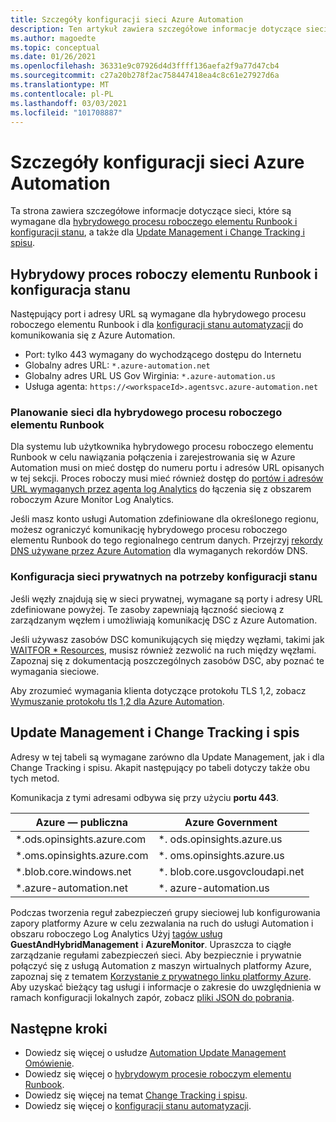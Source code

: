 ```yaml
---
title: Szczegóły konfiguracji sieci Azure Automation
description: Ten artykuł zawiera szczegółowe informacje dotyczące sieci wymaganych przez Azure Automation konfigurację stanu, Azure Automation hybrydowego procesu roboczego elementu Runbook, Update Management i Change Tracking oraz spisu
ms.author: magoedte
ms.topic: conceptual
ms.date: 01/26/2021
ms.openlocfilehash: 36331e9c07926d4d3ffff136aefa2f9a77d47cb4
ms.sourcegitcommit: c27a20b278f2ac758447418ea4c8c61e27927d6a
ms.translationtype: MT
ms.contentlocale: pl-PL
ms.lasthandoff: 03/03/2021
ms.locfileid: "101708887"
---
```

# <a name="azure-automation-network-configuration-details"></a>Szczegóły konfiguracji sieci Azure Automation

Ta strona zawiera szczegółowe informacje dotyczące sieci, które są wymagane dla [hybrydowego procesu roboczego elementu Runbook i konfiguracji stanu](#hybrid-runbook-worker-and-state-configuration), a także dla [Update Management i Change Tracking i spisu](#update-management-and-change-tracking-and-inventory).

## <a name="hybrid-runbook-worker-and-state-configuration"></a>Hybrydowy proces roboczy elementu Runbook i konfiguracja stanu

Następujący port i adresy URL są wymagane dla hybrydowego procesu roboczego elementu Runbook i dla [konfiguracji stanu automatyzacji](automation-dsc-overview.md) do komunikowania się z Azure Automation.

* Port: tylko 443 wymagany do wychodzącego dostępu do Internetu
* Globalny adres URL: `*.azure-automation.net`
* Globalny adres URL US Gov Wirginia: `*.azure-automation.us`
* Usługa agenta: `https://<workspaceId>.agentsvc.azure-automation.net`

### <a name="network-planning-for-hybrid-runbook-worker"></a>Planowanie sieci dla hybrydowego procesu roboczego elementu Runbook

Dla systemu lub użytkownika hybrydowego procesu roboczego elementu Runbook w celu nawiązania połączenia i zarejestrowania się w Azure Automation musi on mieć dostęp do numeru portu i adresów URL opisanych w tej sekcji. Proces roboczy musi mieć również dostęp do [portów i adresów URL wymaganych przez agenta log Analytics](../azure-monitor/agents/agent-windows.md) do łączenia się z obszarem roboczym Azure Monitor Log Analytics.

Jeśli masz konto usługi Automation zdefiniowane dla określonego regionu, możesz ograniczyć komunikację hybrydowego procesu roboczego elementu Runbook do tego regionalnego centrum danych. Przejrzyj [rekordy DNS używane przez Azure Automation](how-to/automation-region-dns-records.md) dla wymaganych rekordów DNS.

### <a name="configuration-of-private-networks-for-state-configuration"></a>Konfiguracja sieci prywatnych na potrzeby konfiguracji stanu

Jeśli węzły znajdują się w sieci prywatnej, wymagane są porty i adresy URL zdefiniowane powyżej. Te zasoby zapewniają łączność sieciową z zarządzanym węzłem i umożliwiają komunikację DSC z Azure Automation.

Jeśli używasz zasobów DSC komunikujących się między węzłami, takimi jak [WAITFOR * Resources](/powershell/scripting/dsc/reference/resources/windows/waitForAllResource), musisz również zezwolić na ruch między węzłami. Zapoznaj się z dokumentacją poszczególnych zasobów DSC, aby poznać te wymagania sieciowe.

Aby zrozumieć wymagania klienta dotyczące protokołu TLS 1,2, zobacz [Wymuszanie protokołu tls 1,2 dla Azure Automation](automation-managing-data.md#tls-12-enforcement-for-azure-automation).

## <a name="update-management-and-change-tracking-and-inventory"></a>Update Management i Change Tracking i spis

Adresy w tej tabeli są wymagane zarówno dla Update Management, jak i dla Change Tracking i spisu. Akapit następujący po tabeli dotyczy także obu tych metod.

Komunikacja z tymi adresami odbywa się przy użyciu **portu 443**.

|Azure — publiczna  |Azure Government  |
|---------|---------|
|\*.ods.opinsights.azure.com    | \*. ods.opinsights.azure.us         |
|\*.oms.opinsights.azure.com     | \*. oms.opinsights.azure.us        |
|\*.blob.core.windows.net | \*. blob.core.usgovcloudapi.net|
|\*.azure-automation.net | \*. azure-automation.us|

Podczas tworzenia reguł zabezpieczeń grupy sieciowej lub konfigurowania zapory platformy Azure w celu zezwalania na ruch do usługi Automation i obszaru roboczego Log Analytics Użyj [tagów usług](../virtual-network/service-tags-overview.md#available-service-tags) **GuestAndHybridManagement** i **AzureMonitor**. Upraszcza to ciągłe zarządzanie regułami zabezpieczeń sieci. Aby bezpiecznie i prywatnie połączyć się z usługą Automation z maszyn wirtualnych platformy Azure, zapoznaj się z tematem [Korzystanie z prywatnego linku platformy Azure](./how-to/private-link-security.md). Aby uzyskać bieżący tag usługi i informacje o zakresie do uwzględnienia w ramach konfiguracji lokalnych zapór, zobacz [pliki JSON do pobrania](../virtual-network/service-tags-overview.md#discover-service-tags-by-using-downloadable-json-files).

## <a name="next-steps"></a>Następne kroki

* Dowiedz się więcej o usłudze [Automation Update Management Omówienie](update-management\overview.md).
* Dowiedz się więcej o [hybrydowym procesie roboczym elementu Runbook](automation-hybrid-runbook-worker.md).
* Dowiedz się więcej na temat [Change Tracking i spisu](change-tracking\overview.md).
* Dowiedz się więcej o [konfiguracji stanu automatyzacji](automation-dsc-overview.md).